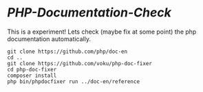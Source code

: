 
# ***PHP-Documentation-Check***

This is a experiment! Lets check (maybe fix at some point) the php documentation automatically.

```
git clone https://github.com/php/doc-en
cd ..
git clone https://github.com/voku/php-doc-fixer
cd php-doc-fixer
composer install
php bin/phpdocfixer run ../doc-en/reference
```
